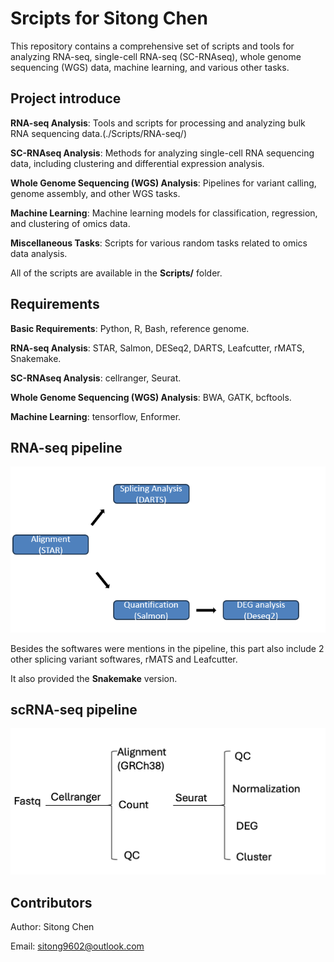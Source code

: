# Srcipts for Sitong Chen
This repository contains a comprehensive set of scripts and tools for analyzing RNA-seq, single-cell RNA-seq (SC-RNAseq), whole genome sequencing (WGS) data, machine learning, and various other tasks.


## Project introduce

**RNA-seq Analysis**: Tools and scripts for processing and analyzing bulk RNA sequencing data.(./Scripts/RNA-seq/)

**SC-RNAseq Analysis**: Methods for analyzing single-cell RNA sequencing data, including clustering and differential expression analysis.

**Whole Genome Sequencing (WGS) Analysis**: Pipelines for variant calling, genome assembly, and other WGS tasks.

**Machine Learning**: Machine learning models for classification, regression, and clustering of omics data.

**Miscellaneous Tasks**: Scripts for various random tasks related to omics data analysis.

All of the scripts are available in the **Scripts/** folder. 


## Requirements 

**Basic Requirements**: Python, R, Bash, reference genome. 

**RNA-seq Analysis**: STAR, Salmon, DESeq2, DARTS, Leafcutter, rMATS, Snakemake. 

**SC-RNAseq Analysis**: cellranger, Seurat.

**Whole Genome Sequencing (WGS) Analysis**: BWA, GATK, bcftools.

**Machine Learning**: tensorflow, Enformer. 


## RNA-seq pipeline
![example output](RNA-pipeline.png)


Besides the softwares were mentions in the pipeline, this part also include 2 other splicing variant softwares, rMATS and Leafcutter. 

It also provided the **Snakemake** version. 

## scRNA-seq pipeline

![example output](scRNA-seq.png)

## Contributors
Author: Sitong Chen

Email: sitong9602@outlook.com






